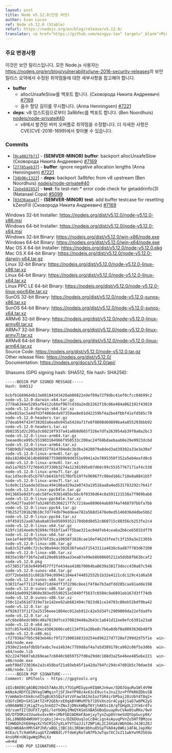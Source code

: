 ```yaml
---
layout: post
title: Node v5.12.0(안정 버전)
author: Evan Lucas
ref: Node v5.12.0 (Stable)
refurl: https://nodejs.org/en/blog/release/v5.12.0/
translator: <a href="https://github.com/mingyu-lee" target="_blank">Mingyu-Lee</a>
---
```


<!--
### Notable changes

This is a security release. All Node.js users should consult the security release summary at https://nodejs.org/en/blog/vulnerability/june-2016-security-releases for details on patched vulnerabilities.

* **buffer** backports
  * backport allocUnsafeSlow (Сковорода Никита Андреевич) [#7169](https://github.com/nodejs/node/pull/7169)
  * ignore negative allocation lengths (Anna Henningsen) [#7221](https://github.com/nodejs/node/pull/7221)
* **deps**: backport 3a9bfec from v8 upstream (Ben Noordhuis) [nodejs/node-private#40](https://github.com/nodejs/node-private/pull/40)
  * Fixes a Buffer overflow vulnerability discovered in v8. More details can be found in the CVE (CVE-2016-1699).
-->

### 주요 변경사항

이것은 보안 릴리스입니다. 모든 Node.js 사용자는 <https://nodejs.org/en/blog/vulnerability/june-2016-security-releases>의 보안 릴리스 요약에서 수정된 취약점들에 대한 세부사항을 참고해야 합니다.

* **buffer**
  * allocUnsafeSlow를 백포트 합니다. (Сковорода Никита Андреевич) [#7169](https://github.com/nodejs/node/pull/7169)
  * 음수 할당 길이를 무시합니다. (Anna Henningsen) [#7221](https://github.com/nodejs/node/pull/7221)
* **deps**: v8 업스트림으로부터 3a9bfec를 백포트 합니다. (Ben Noordhuis) [nodejs/node-private#40](https://github.com/nodejs/node-private/pull/40)
  * v8에서 발견된 버퍼 오버플로 취약점을 수정합니다. 더 자세한 사항은 CVE(CVE-2016-1699)에서 찾아볼 수 있습니다. 

### Commits

* [[`0ca0827b71`](https://github.com/nodejs/node/commit/0ca0827b71)] - **(SEMVER-MINOR)** **buffer**: backport allocUnsafeSlow (Сковорода Никита Андреевич) [#7169](https://github.com/nodejs/node/pull/7169)
* [[`27785aeb37`](https://github.com/nodejs/node/commit/27785aeb37)] - **buffer**: ignore negative allocation lengths (Anna Henningsen) [#7221](https://github.com/nodejs/node/pull/7221)
* [[`34b96c1322`](https://github.com/nodejs/node/commit/34b96c1322)] - **deps**: backport 3a9bfec from v8 upstream (Ben Noordhuis) [nodejs/node-private#40](https://github.com/nodejs/node-private/pull/40)
* [[`2ebeb82852`](https://github.com/nodejs/node/commit/2ebeb82852)] - **test**: fix test-net-* error code check for getaddrinfo(3) (Natanael Copa) [#5099](https://github.com/nodejs/node/pull/5099)
* [[`03d36aea4f`](https://github.com/nodejs/node/commit/03d36aea4f)] - **(SEMVER-MINOR)** **test**: add buffer testcase for resetting kZeroFill (Сковорода Никита Андреевич) [#7169](https://github.com/nodejs/node/pull/7169)


Windows 32-bit Installer: <https://nodejs.org/dist/v5.12.0/node-v5.12.0-x86.msi><br>
Windows 64-bit Installer: <https://nodejs.org/dist/v5.12.0/node-v5.12.0-x64.msi><br>
Windows 32-bit Binary: <https://nodejs.org/dist/v5.12.0/win-x86/node.exe><br>
Windows 64-bit Binary: <https://nodejs.org/dist/v5.12.0/win-x64/node.exe><br>
Mac OS X 64-bit Installer: <https://nodejs.org/dist/v5.12.0/node-v5.12.0.pkg><br>
Mac OS X 64-bit Binary: <https://nodejs.org/dist/v5.12.0/node-v5.12.0-darwin-x64.tar.gz><br>
Linux 32-bit Binary: <https://nodejs.org/dist/v5.12.0/node-v5.12.0-linux-x86.tar.xz><br>
Linux 64-bit Binary: <https://nodejs.org/dist/v5.12.0/node-v5.12.0-linux-x64.tar.xz><br>
Linux PPC LE 64-bit Binary: <https://nodejs.org/dist/v5.12.0/node-v5.12.0-linux-ppc64le.tar.xz><br>
SunOS 32-bit Binary: <https://nodejs.org/dist/v5.12.0/node-v5.12.0-sunos-x86.tar.xz><br>
SunOS 64-bit Binary: <https://nodejs.org/dist/v5.12.0/node-v5.12.0-sunos-x64.tar.xz><br>
ARMv6 32-bit Binary: <https://nodejs.org/dist/v5.12.0/node-v5.12.0-linux-armv6l.tar.xz><br>
ARMv7 32-bit Binary: <https://nodejs.org/dist/v5.12.0/node-v5.12.0-linux-armv7l.tar.xz><br>
ARMv8 64-bit Binary: <https://nodejs.org/dist/v5.12.0/node-v5.12.0-linux-arm64.tar.xz><br>
Source Code: <https://nodejs.org/dist/v5.12.0/node-v5.12.0.tar.gz><br>
Other release files: <https://nodejs.org/dist/v5.12.0/><br>
Documentation: <https://nodejs.org/docs/v5.12.0/api/>

Shasums (GPG signing hash: SHA512, file hash: SHA256):

```
-----BEGIN PGP SIGNED MESSAGE-----
Hash: SHA512

bcbfb16896d4b13e08184343420ab00822e9ef09a72f9dbc41ef0cfcc84b99c2  node-v5.12.0-darwin-x64.tar.gz
2778a6344e5285af6412c66ef967cd3da2edb3262f19c06e484a062191f43019  node-v5.12.0-darwin-x64.tar.xz
a36e815ac5a4d7d3f486deda97359ae8e01d42259bf4a2be4fbbf41efd585c70  node-v5.12.0-headers.tar.gz
27deab94f424f38202a6ea8e945a542da71fe8f0808d69899ba4a855293bbb92  node-v5.12.0-headers.tar.xz
db02351d2c205a3c60218f937a41a8b8d665f326e7dfa263954ab39f8a8a2bc3  node-v5.12.0-linux-arm64.tar.gz
3eeaed6ce895c551903164966f950533c200ac24f68bdaebaab0e29e9923dc6d  node-v5.12.0-linux-arm64.tar.xz
f58b9db77eb82830157f814704e8c3b3ba3420079a8ded3ad39302a33e3a30af  node-v5.12.0-linux-armv6l.tar.gz
88a102d0d2614b088987759089b9d4351e9941a2e7095350f352a5eb4eafd0c6  node-v5.12.0-linux-armv6l.tar.xz
da51a7025772766453f330b3274a12381995e07d68c99c55357767171af4c538  node-v5.12.0-linux-armv7l.tar.gz
6ac1d3ec0cd5cb797cb641bfd170bfb19ffe96967fc90ed166c710e8a0841b5f  node-v5.12.0-linux-armv7l.tar.xz
5cde9c115aade3d3eac494106ad29a2e0743a19516aa8a4ed531783292c7641f  node-v5.12.0-linux-ppc64le.tar.gz
0413665e0d3fca6c58fec9301485bcbbc6f0336d64c0a591121538a7f969bab6  node-v5.12.0-linux-ppc64le.tar.xz
a57642f7aa59f7a5248fd5368217f7c7218ae889664ab8974af468797bbfa7bb  node-v5.12.0-linux-ppc64.tar.gz
f9b252f201b29b10c7d774db79eddeae782a5b8d1478e0ed5146036d4dbe5bb2  node-v5.12.0-linux-ppc64.tar.xz
c0f459152aa87aba8a019a95899352170db0d8d52c860715c88356cb253fe2c4  node-v5.12.0-linux-x64.tar.gz
619fc1d14ee0c92894cf01bf1a47f5bae321ac04dfeb4cea6a2b6ce65832df79  node-v5.12.0-linux-x64.tar.xz
1ee1ef4e9f8bfb2976f35ca10658f3828cae10ef462d3fee7c3f159a3e21365b  node-v5.12.0-linux-x86.tar.gz
6a83c52fa00c72cbc90a94dc392636fa4a5f1543311a4838c6ad87f703d67200  node-v5.12.0-linux-x86.tar.xz
8835e19bff36fe2a0120e8b189aa33ea87e99eb8b08605212a5ddb8fb63bcaf2  node-v5.12.0.pkg
e5738517163e9409457ff2fe434aa410b70064ba8639a38173decc430a87c546  node-v5.12.0-sunos-x64.tar.gz
d3f72ebebb31c081b794c09941184e4744852552b1b32e4121cdc129c41d6a58  node-v5.12.0-sunos-x64.tar.xz
b3831faef7112f4bd71dd4dff3f2296c8ee1f4f8e7b3adfdd205caa91adde198  node-v5.12.0-sunos-x86.tar.gz
ddd41de09925860e383ed55d0251e5040ff5637c6504c9a6891eb167d3ff74db  node-v5.12.0-sunos-x86.tar.xz
250c12a561d7319e71e142ee92ab682494c7823d81ce24703c80eb52bdf9ba42  node-v5.12.0.tar.gz
4f926373f11f2a25156eee1804ec012eb912c42e5d34fc2909889da22efdadfe  node-v5.12.0.tar.xz
afc6be86edc989c40a7019dfce370819448a2b43c1a641d12ee9efc6391a23a8  node-v5.12.0-x64.msi
b3fc857e4925418ec43063606ce01134f91a20be8c7b6a0dbf0a9093636b40f9  node-v5.12.0-x86.msi
cf27938a7fb5c983eb46cf9f27190016832d254ed96227d7720af299d2d75f1e  win-x64/node.exe
2938e21edafdb5bfaabc7ea14b34c77b9d8af4a7a5d389178ca902c06f5a3d6b  win-x64/node.lib
92c22479607ab269eae7c6040cb059757fd0a29ddc188d3a25e46ee485e6e221  win-x86/node.exe
aebf98d723036e2a3c458baf21a93eb45f1a42da794fc29dc47d01b5c70dae3d  win-x86/node.lib
-----BEGIN PGP SIGNATURE-----
Comment: GPGTools - https://gpgtools.org

iQIcBAEBCgAGBQJXbG57AAoJELY7U1pMIGypxHIQAKJnkwx/SDOJGquRw1Wl4V9W
A6NzAzRDfCE2NYeglWMqinTjSFJkeYP98z4x63cE9uctxJns23z+PfPkRHZDbsSB
Y/mHAm5ntbk8cndISgBiK55QiFaYzVFaw3A1XoIozTGR4irbPbaj28iUbY4T8q2+
O3GfcDKD+SXS1AtTZ+P2GE6rxE0qkBYHMxM7b7lD5VXnzGr4Cyg4jSaD7w6PK2yG
u986AW9EJjKigZtvy3nkO27+ZNx3jDNskWBpT6YjhAKSs18/qTGHgOL2Jtk6rdfv
Vd/sumfIIlDUFXT/g01/leYbOHyIMmQYASm5XBA5UBoQuuapRvCVAe0SuRKe/9wV
bD/DfDORzdJUuebvdxx9K+iMbFGD2ADKmFAomjxyTynZup0VrmeSUQtbpGucp0X/
16Li8NDBD4WRXHYjcqXujJ4+cs/DZ6DUuqloCcB4cigs4sAyuqPVnZu5HTfBMzox
T1HWbDh2hE6HqsXcYbCM1G7yXLH7VTGaJJifZNP1AL2C24Xa8zWbhOAcJ4JB1Z8J
NQ2nW68AnXMh54PJhR/aBQLj3BC16i3RbWc8bhu85SpTVAO4y8W6i14FALJapXNz
6tEa/LTc9aH5RiugUfZzWBBdl/FfdeKyRofaN7PbJwTqo7XCJxZ11wbYwYR35Edo
4nsbRK+UN1gwWqSMvLXz
=H+Rd
-----END PGP SIGNATURE-----

```